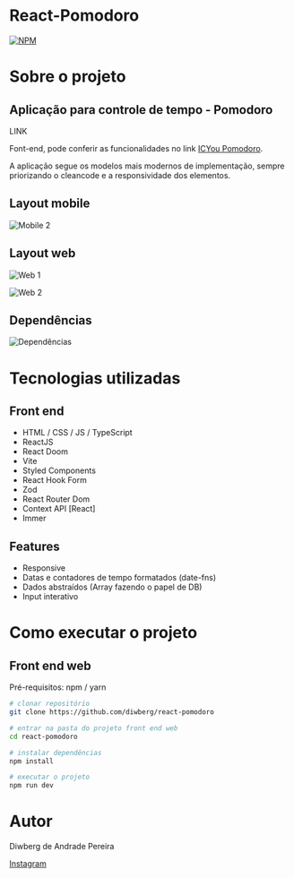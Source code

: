 # React-Pomodoro
[![NPM](https://img.shields.io/npm/l/react)](https://github.com/diwberg/react-pomodoro/blob/main/LICENSE) 

# Sobre o projeto
## Aplicação para controle de tempo - Pomodoro
LINK

Font-end, pode conferir as funcionalidades no link [ICYou Pomodoro](LINK "Site do projeto").

A aplicação segue os modelos mais modernos de implementação, sempre priorizando o cleancode e a responsividade dos elementos.

## Layout mobile


![Mobile 2]()

## Layout web
![Web 1]()

![Web 2]()

## Dependências
![Dependências]()

# Tecnologias utilizadas
## Front end
- HTML / CSS / JS / TypeScript
- ReactJS
- React Doom
- Vite
- Styled Components
- React Hook Form
- Zod
- React Router Dom
- Context API [React]
- Immer
## Features
- Responsive
- Datas e contadores de tempo formatados (date-fns)
- Dados abstraídos (Array fazendo o papel de DB)
- Input interativo



# Como executar o projeto

## Front end web
Pré-requisitos: npm / yarn

```bash
# clonar repositório
git clone https://github.com/diwberg/react-pomodoro

# entrar na pasta do projeto front end web
cd react-pomodoro

# instalar dependências
npm install

# executar o projeto
npm run dev
```

# Autor

Diwberg de Andrade Pereira

[Instagram](https://www.instagram.com/diwberg/)


